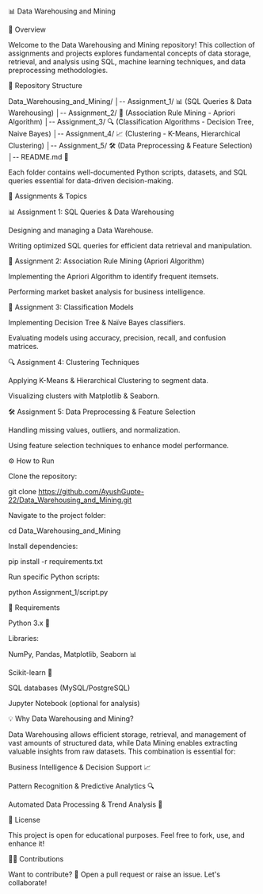 📊 Data Warehousing and Mining

🚀 Overview

Welcome to the Data Warehousing and Mining repository! This collection of assignments and projects explores fundamental concepts of data storage, retrieval, and analysis using SQL, machine learning techniques, and data preprocessing methodologies.

📂 Repository Structure

Data_Warehousing_and_Mining/
│-- Assignment_1/  📊 (SQL Queries & Data Warehousing)
│-- Assignment_2/  📜 (Association Rule Mining - Apriori Algorithm)
│-- Assignment_3/  🔍 (Classification Algorithms - Decision Tree, Naive Bayes)
│-- Assignment_4/  📈 (Clustering - K-Means, Hierarchical Clustering)
│-- Assignment_5/  🛠 (Data Preprocessing & Feature Selection)
│-- README.md  📝

Each folder contains well-documented Python scripts, datasets, and SQL queries essential for data-driven decision-making.

📌 Assignments & Topics

📊 Assignment 1: SQL Queries & Data Warehousing

Designing and managing a Data Warehouse.

Writing optimized SQL queries for efficient data retrieval and manipulation.

🛒 Assignment 2: Association Rule Mining (Apriori Algorithm)

Implementing the Apriori Algorithm to identify frequent itemsets.

Performing market basket analysis for business intelligence.

🤖 Assignment 3: Classification Models

Implementing Decision Tree & Naïve Bayes classifiers.

Evaluating models using accuracy, precision, recall, and confusion matrices.

🔍 Assignment 4: Clustering Techniques

Applying K-Means & Hierarchical Clustering to segment data.

Visualizing clusters with Matplotlib & Seaborn.

🛠 Assignment 5: Data Preprocessing & Feature Selection

Handling missing values, outliers, and normalization.

Using feature selection techniques to enhance model performance.

⚙️ How to Run

Clone the repository:

git clone https://github.com/AyushGupte-22/Data_Warehousing_and_Mining.git

Navigate to the project folder:

cd Data_Warehousing_and_Mining

Install dependencies:

pip install -r requirements.txt

Run specific Python scripts:

python Assignment_1/script.py

📌 Requirements

Python 3.x 🐍

Libraries:

NumPy, Pandas, Matplotlib, Seaborn 📊

Scikit-learn 🤖

SQL databases (MySQL/PostgreSQL)

Jupyter Notebook (optional for analysis)

💡 Why Data Warehousing and Mining?

Data Warehousing allows efficient storage, retrieval, and management of vast amounts of structured data, while Data Mining enables extracting valuable insights from raw datasets. This combination is essential for:

Business Intelligence & Decision Support 📈

Pattern Recognition & Predictive Analytics 🔍

Automated Data Processing & Trend Analysis 🤖

🔖 License

This project is open for educational purposes. Feel free to fork, use, and enhance it!

👨‍💻 Contributions

Want to contribute? 🚀 Open a pull request or raise an issue. Let's collaborate!

